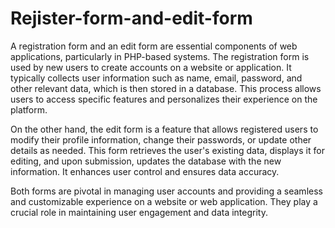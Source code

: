 # Rejister-form-and-edit-form

A registration form and an edit form are essential components of web applications, particularly in PHP-based systems. The registration form is used by new users to create accounts on a website or application. It typically collects user information such as name, email, password, and other relevant data, which is then stored in a database. This process allows users to access specific features and personalizes their experience on the platform.

On the other hand, the edit form is a feature that allows registered users to modify their profile information, change their passwords, or update other details as needed. This form retrieves the user's existing data, displays it for editing, and upon submission, updates the database with the new information. It enhances user control and ensures data accuracy.

Both forms are pivotal in managing user accounts and providing a seamless and customizable experience on a website or web application. They play a crucial role in maintaining user engagement and data integrity.
